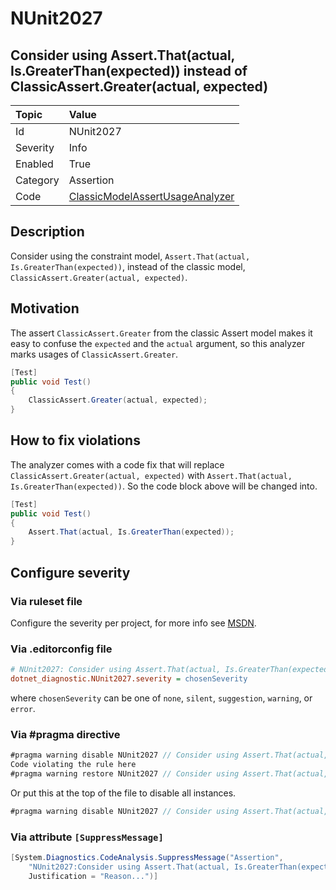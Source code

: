 # NUnit2027

## Consider using Assert.That(actual, Is.GreaterThan(expected)) instead of ClassicAssert.Greater(actual, expected)

| Topic    | Value
| :--      | :--
| Id       | NUnit2027
| Severity | Info
| Enabled  | True
| Category | Assertion
| Code     | [ClassicModelAssertUsageAnalyzer](https://github.com/nunit/nunit.analyzers/blob/4.4.0/src/nunit.analyzers/ClassicModelAssertUsage/ClassicModelAssertUsageAnalyzer.cs)

## Description

Consider using the constraint model, `Assert.That(actual, Is.GreaterThan(expected))`, instead of the classic model,
`ClassicAssert.Greater(actual, expected)`.

## Motivation

The assert `ClassicAssert.Greater` from the classic Assert model makes it easy to confuse the `expected` and the `actual`
argument, so this analyzer marks usages of `ClassicAssert.Greater`.

```csharp
[Test]
public void Test()
{
    ClassicAssert.Greater(actual, expected);
}
```

## How to fix violations

The analyzer comes with a code fix that will replace `ClassicAssert.Greater(actual, expected)` with
`Assert.That(actual, Is.GreaterThan(expected))`. So the code block above will be changed into.

```csharp
[Test]
public void Test()
{
    Assert.That(actual, Is.GreaterThan(expected));
}
```

<!-- start generated config severity -->
## Configure severity

### Via ruleset file

Configure the severity per project, for more info see
[MSDN](https://learn.microsoft.com/en-us/visualstudio/code-quality/using-rule-sets-to-group-code-analysis-rules?view=vs-2022).

### Via .editorconfig file

```ini
# NUnit2027: Consider using Assert.That(actual, Is.GreaterThan(expected)) instead of ClassicAssert.Greater(actual, expected)
dotnet_diagnostic.NUnit2027.severity = chosenSeverity
```

where `chosenSeverity` can be one of `none`, `silent`, `suggestion`, `warning`, or `error`.

### Via #pragma directive

```csharp
#pragma warning disable NUnit2027 // Consider using Assert.That(actual, Is.GreaterThan(expected)) instead of ClassicAssert.Greater(actual, expected)
Code violating the rule here
#pragma warning restore NUnit2027 // Consider using Assert.That(actual, Is.GreaterThan(expected)) instead of ClassicAssert.Greater(actual, expected)
```

Or put this at the top of the file to disable all instances.

```csharp
#pragma warning disable NUnit2027 // Consider using Assert.That(actual, Is.GreaterThan(expected)) instead of ClassicAssert.Greater(actual, expected)
```

### Via attribute `[SuppressMessage]`

```csharp
[System.Diagnostics.CodeAnalysis.SuppressMessage("Assertion",
    "NUnit2027:Consider using Assert.That(actual, Is.GreaterThan(expected)) instead of ClassicAssert.Greater(actual, expected)",
    Justification = "Reason...")]
```
<!-- end generated config severity -->

